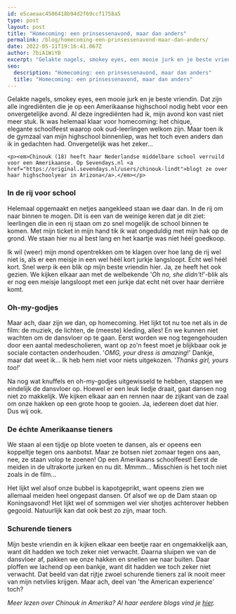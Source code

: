 ```yaml
---
id: e5caeaac4506418b94d2f69ccf1758a5
type: post
layout: post
title: "Homecoming: een prinsessenavond, maar dan anders"
permalink: /blog/homecoming-een-prinsessenavond-maar-dan-anders/
date: 2022-05-11T19:16:41.067Z
author: 7biA1WiYB
excerpt: "Gelakte nagels, smokey eyes, een mooie jurk en je beste vriendin. Dat zijn alle ingrediënten die je op een Amerikaanse highschool nodig hebt voor een onvergetelijke avond. Al deze ingrediënten had ik, mijn avond kon vast niet meer stuk. Ik was helemaal klaar voor homecoming: het chique, elegante schoolfeest waarop ook oud-leerlingen welkom zijn. Maar toen ik de gymzaal van mijn highschool binnenliep, was het toch even anders dan ik in gedachten had. Onvergetelijk was het zeker...  "
seo:
  description: "Homecoming: een prinsessenavond, maar dan anders"
  title: "Homecoming: een prinsessenavond, maar dan anders"
---
```

Gelakte nagels, smokey eyes, een mooie jurk en je beste vriendin. Dat zijn alle ingrediënten die je op een Amerikaanse highschool nodig hebt voor een onvergetelijke avond. Al deze ingrediënten had ik, mijn avond kon vast niet meer stuk. Ik was helemaal klaar voor homecoming: het chique, elegante schoolfeest waarop ook oud-leerlingen welkom zijn. Maar toen ik de gymzaal van mijn highschool binnenliep, was het toch even anders dan ik in gedachten had. Onvergetelijk was het zeker...  

    <p><em>Chinouk (18) heeft haar Nederlandse middelbare school verruild voor een Amerikaanse. Op Sevendays.nl <a href="https://original.sevendays.nl/users/chinouk-lindt">blogt ze over haar highschoolyear in Arizona</a>.</em></p>
<h3>In de rij voor school</h3>
<p>Helemaal opgemaakt en netjes aangekleed staan we daar dan. In de rij om naar binnen te mogen. Dit is een van de weinige keren dat je dit ziet: leerlingen die in een rij staan om zo snel mogelijk de school binnen te komen. Met mijn ticket in mijn hand tik ik wat ongeduldig met mijn hak op de grond. We staan hier nu al best lang en het kaartje was niet héél goedkoop.</p>
<p>Ik wil (weer) mijn mond opentrekken om te klagen over hoe lang de rij wel niet is, als er een meisje in een wel héél kort jurkje langsloopt. Echt wel héél kort. Snel werp ik een blik op mijn beste vriendin hier. Ja, ze heeft het ook gezien. We kijken elkaar aan met de welbekende '<em>Oh no, she didn't!</em>'-blik als er nog een meisje langsloopt met een jurkje dat echt nét over haar derrière komt.</p>
<h3>Oh-my-godjes</h3>
<p>Maar ach, daar zijn we dan, op homecoming. Het lijkt tot nu toe net als in de film: de muziek, de lichten, de (meeste) kleding, alles! En we kunnen niet wachten om de dansvloer op te gaan. Eerst worden we nog tegengehouden door een aantal medescholieren, want op zo'n feest moet je blijkbaar ook je sociale contacten onderhouden. '<em>OMG, your dress is amazing</em>!' Dankje, maar dat weet ik... Ik heb hem niet voor niets uitgekozen. '<em>Thanks girl, yours too!</em>'</p>
<p>Na nog wat knuffels en oh-my-godjes uitgewisseld te hebben, stappen we eindelijk de dansvloer op. Hoewel er een leuk liedje draait, gaat dansen nog niet zo makkelijk. We kijken elkaar aan en rennen naar de zijkant van de zaal om onze hakken op een grote hoop te gooien. Ja, iedereen doet dat hier. Dus wij ook.</p>
<h3>De échte Amerikaanse tieners</h3>
<p>We staan al een tijdje op blote voeten te dansen, als er opeens een koppeltje tegen ons aanbotst. Maar ze botsen niet zomaar tegen ons aan, nee, ze staan volop te zoenen! Op een Amerikaans schoolfeest! Eerst de meiden in de ultrakorte jurken en nu dit. Mmmm... Misschien is het toch niet zoals in de film...</p>
<p>Het lijkt wel alsof onze bubbel is kapotgeprikt, want opeens zien we allemaal meiden heel ongepast dansen. Of alsof we op de Dam staan op Koningsavond! Het lijkt wel of sommigen wel vier shotjes achterover hebben gegooid. Natuurlijk kan dat ook best zo zijn, maar toch.</p>
<h3>Schurende tieners</h3>
<p>Mijn beste vriendin en ik kijken elkaar een beetje raar en ongemakkelijk aan, want dit hadden we toch zeker niet verwacht. Daarna sluipen we van de dansvloer af, pakken we onze hakken en snellen we naar buiten. Daar ploffen we lachend op een bankje, want dit hadden we toch zeker niet verwacht. Dat beeld van dat rijtje zwoel schurende tieners zal ik nooit meer van mijn netvlies krijgen. Maar ach, deel van 'the American experience' toch?</p>
<p><em>Meer lezen over Chinouk in Amerika? Al haar eerdere blogs vind je <a href="https://original.sevendays.nl/users/chinouk-lindt">hier</a>.</em></p>  
